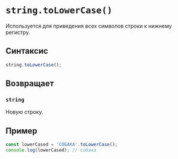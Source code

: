 # `string.toLowerCase()`

Используется для приведения всех символов строки к нижнему регистру.

## Синтаксис

```js
string.toLowerCase();
```

## Возвращает

### `string`

Новую строку.

## Пример

```js
const lowerCased = 'СОБАКА'.toLowerCase();
console.log(lowerCased); // собака
```
